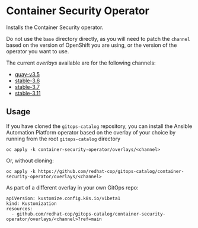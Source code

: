 # Container Security Operator

Installs the Container Security operator.

Do not use the `base` directory directly, as you will need to patch the `channel` based on the version of OpenShift you are using, or the version of the operator you want to use.

The current *overlays* available are for the following channels:
* [quay-v3.5](overlays/quay-v3.5)
* [stable-3.6](overlays/stable-3.6)
* [stable-3.7](overlays/stable-3.7)
* [stable-3.11](overlays/stable-3.11)

## Usage

If you have cloned the `gitops-catalog` repository, you can install the Ansible Automation Platform operator based on the overlay of your choice by running from the root `gitops-catalog` directory

```
oc apply -k container-security-operator/overlays/<channel>
```

Or, without cloning:

```
oc apply -k https://github.com/redhat-cop/gitops-catalog/container-security-operator/overlays/<channel>
```

As part of a different overlay in your own GitOps repo:

```
apiVersion: kustomize.config.k8s.io/v1beta1
kind: Kustomization
resources:
  - github.com/redhat-cop/gitops-catalog/container-security-operator/overlays/<channel>?ref=main
```
